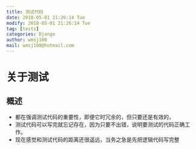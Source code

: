 ```yaml
---
title: 测试代码
date: 2018-05-01 21:26:14 Tue
modify: 2018-05-01 21:26:14 Tue
tag: [tests]
categories: Django
author: wmsj100
mail: wmsj100@hotmail.com
---
```


# 关于测试

## 概述
- 都在强调测试代码的重要性，即便它时冗余的，但只要还是有效的，
- 测试代码可以写完就忘记存在，因为只要不出错，说明要测试的代码正确工作。
- 现在感觉和测试代码的距离还很遥远，当务之急是先把逻辑代码写完整
